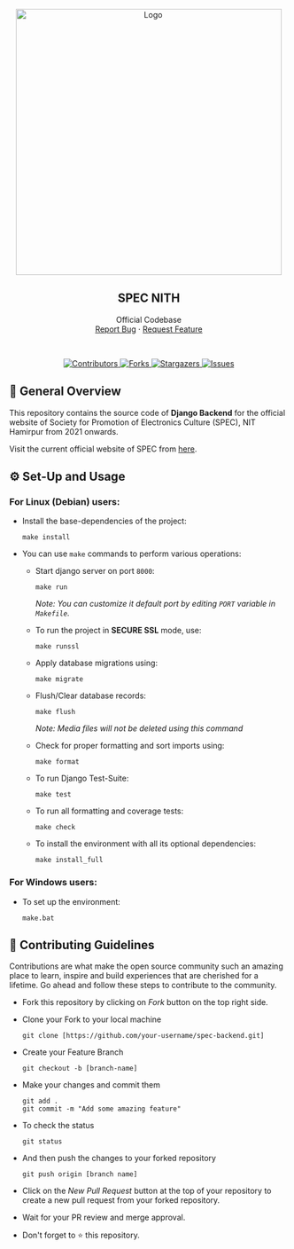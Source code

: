 <p align="center">
  <img src="https://specnith.com/Home-files/assets/logo2.png" alt="Logo" width="480">

  <h2 align="center">SPEC NITH</h2>

  <p align="center">
    Official Codebase
    <br>
    <a href="https://github.com/spec-nith/spec-backend/issues">Report Bug</a>
    ·
    <a href="https://github.com/spec-nith/spec-backend/issues">Request Feature</a>
  </p>
</p>
<br>
<p align="center">
  <a href="https://github.com/spec-nith/spec-backend/graphs/contributors">
    <img alt="Contributors" src="https://img.shields.io/github/contributors/spec-nith/spec-backend.svg?style=for-the-badge" style="max-width:100%;">
  </a>
  <a href="https://github.com/spec-nith/spec-backend/network/members">
    <img alt="Forks" src="https://img.shields.io/github/forks/spec-nith/spec-backend.svg?style=for-the-badge" style="max-width:100%;">
  </a>
  <a  href="https://github.com/spec-nith/spec-backend/stargazers">
    <img alt="Stargazers" src="https://img.shields.io/github/stars/spec-nith/spec-backend.svg?style=for-the-badge" style="max-width:100%;">
  </a>
  <a href="https://github.com/spec-nith/spec-backend/issues">
    <img alt="Issues" src="https://img.shields.io/github/issues/spec-nith/spec-backend.svg?style=for-the-badge" style="max-width:100%;">
  </a>
</p>

## 📝 General Overview 

This repository contains the source code of **Django Backend** for the official website of Society for Promotion of Electronics Culture (SPEC), NIT Hamirpur from 2021 onwards. <!--SPEC is run under the aegis of Electronics and Communication Department of NITH and is renowned for conducting a national level hackathon [ELECTROTHON](https://specnith.com/electrothon.html) along with a plethora of workshops, competitions, guest talks and the annual technical fest - [SPECFEST](https://specnith.com/specfest2k21.html).-->

Visit the current official website of SPEC from [here](https://specnith.com/).

## ⚙️ Set-Up and Usage
   ### For Linux (Debian) users:

- Install the base-dependencies of the project:
  ```
  make install
  ```

- You can use `make` commands to perform various operations:
  
  - Start django server on port `8000`:
    ```
    make run
    ```
    _Note: You can customize it default port by editing `PORT` variable in `Makefile`._

  - To run the project in **SECURE SSL** mode, use:
    ```
    make runssl
    ```

  - Apply database migrations using: 
    ```
    make migrate
    ```

  - Flush/Clear database records:
    ```
    make flush
    ```
    *Note: Media files will not be deleted using this command*

  - Check for proper formatting and sort imports using:
    ```
    make format
    ```   

  - To run Django Test-Suite:
    ```
    make test
    ```

  - To run all formatting and coverage tests:
    ```
    make check
    ```  

  - To install the environment with all its optional dependencies: 
    ```
    make install_full
    ```   

### For Windows users:     
   - To set up the environment:
  
     ```
     make.bat
     ```



## 🎯  Contributing Guidelines
Contributions are what make the open source community such an amazing place to  learn, inspire and build experiences that are cherished for a lifetime.  Go ahead and follow these steps to contribute to the community.

- Fork this repository by clicking on   *Fork* button on the top right side.

- Clone your Fork to your local machine
  ```
  git clone [https://github.com/your-username/spec-backend.git]
  ```
         
- Create your Feature Branch
  ```
  git checkout -b [branch-name]
  ```
         
- Make your changes and commit them
  ```
  git add . 
  git commit -m "Add some amazing feature" 
  ```

- To check the status
  ```
  git status
  ```
         
- And then push the changes to your forked repository
  ```
  git push origin [branch name]
  ```

- Click on the *New Pull Request* button at the top of your repository to create a new pull request from your forked repository.

- Wait for your PR review and merge approval.

- Don't forget to ⭐ this repository.
